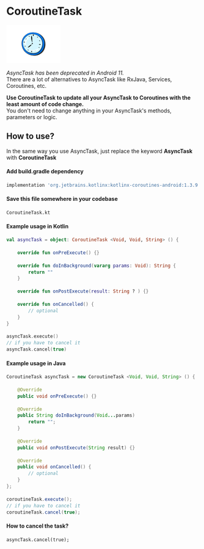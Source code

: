 # CoroutineTask 
<img src = "https://github.com/Asutosh11/CoroutineTask/blob/main/clock-image.png" height="100">

<em>AsyncTask has been deprecated in Android 11.</em> <br/>
There are a lot of alternatives to AsyncTask like RxJava, Services, Coroutines, etc.

<b>Use CoroutineTask to update all your AsyncTask to Coroutines with the least amount of code change.</b><br/>
You don't need to change anything in your AsyncTask's methods, parameters or logic.<br/>


## How to use? 
In the same way you use AsyncTask, just replace the keyword <b>AsyncTask</b> with <b>CoroutineTask</b>

#### Add build.gradle dependency
```groovy
implementation 'org.jetbrains.kotlinx:kotlinx-coroutines-android:1.3.9'
```

#### Save this file somewhere in your codebase
```text
CoroutineTask.kt
```

#### Example usage in Kotlin

```Kotlin
val asyncTask = object: CoroutineTask <Void, Void, String> () {

    override fun onPreExecute() {}

    override fun doInBackground(vararg params: Void): String {
        return ""
    }

    override fun onPostExecute(result: String ? ) {}

    override fun onCancelled() {
        // optional
    }
}

asyncTask.execute()
// if you have to cancel it
asyncTask.cancel(true)
```

#### Example usage in Java

```Java
CoroutineTask asyncTask = new CoroutineTask <Void, Void, String> () {

    @Override
    public void onPreExecute() {}

    @Override
    public String doInBackground(Void...params) 
        return "";
    }

    @Override
    public void onPostExecute(String result) {}

    @Override
    public void onCancelled() {
        // optional
    }
};

coroutineTask.execute();
// if you have to cancel it
coroutineTask.cancel(true);
```

#### How to cancel the task?
```
asyncTask.cancel(true);
```
